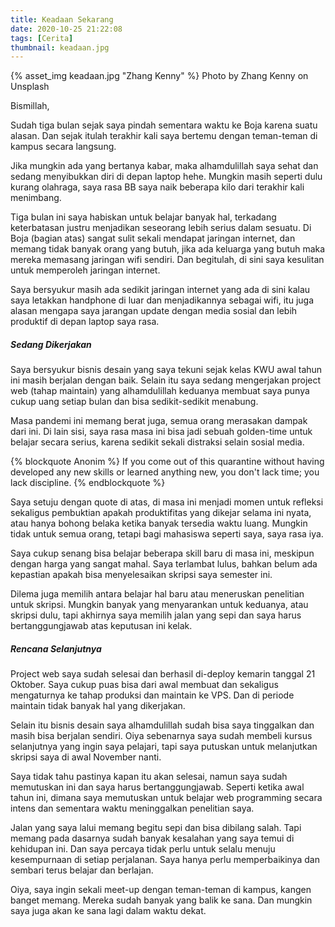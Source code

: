 ```yaml
---
title: Keadaan Sekarang
date: 2020-10-25 21:22:08
tags: [Cerita]
thumbnail: keadaan.jpg
---
```

{% asset_img keadaan.jpg "Zhang Kenny" %}
Photo by Zhang Kenny on Unsplash

Bismillah,

Sudah tiga bulan sejak saya pindah sementara waktu ke Boja karena suatu alasan. Dan sejak itulah terakhir kali saya bertemu dengan teman-teman di kampus secara langsung.

Jika mungkin ada yang bertanya kabar, maka alhamdulillah saya sehat dan sedang menyibukkan diri di depan laptop hehe. Mungkin masih seperti dulu kurang olahraga, saya rasa BB saya naik beberapa kilo dari terakhir kali menimbang.

Tiga bulan ini saya habiskan untuk belajar banyak hal, terkadang keterbatasan justru menjadikan seseorang lebih serius dalam sesuatu. Di Boja (bagian atas) sangat sulit sekali mendapat jaringan internet, dan memang tidak banyak orang yang butuh, jika ada keluarga yang butuh maka mereka memasang jaringan wifi sendiri. Dan begitulah, di sini saya kesulitan untuk memperoleh jaringan internet.

Saya bersyukur masih ada sedikit jaringan internet yang ada di sini kalau saya letakkan handphone di luar dan menjadikannya sebagai wifi, itu juga alasan mengapa saya jarangan update dengan media sosial dan lebih produktif di depan laptop saya rasa.

##### Sedang Dikerjakan
Saya bersyukur bisnis desain yang saya tekuni sejak kelas KWU awal tahun ini masih berjalan dengan baik. Selain itu saya sedang mengerjakan project web (tahap maintain) yang alhamdulillah keduanya membuat saya punya cukup uang setiap bulan dan bisa sedikit-sedikit menabung.

Masa pandemi ini memang berat juga, semua orang merasakan dampak dari ini. Di lain sisi, saya rasa masa ini bisa jadi sebuah golden-time untuk belajar secara serius, karena sedikit sekali distraksi selain sosial media.

{% blockquote Anonim %}
If you come out of this quarantine without having developed any new skills or learned anything new, you don't lack time; you lack discipline.
{% endblockquote %}

Saya setuju dengan quote di atas, di masa ini menjadi momen untuk refleksi sekaligus pembuktian apakah produktifitas yang dikejar selama ini nyata, atau hanya bohong belaka ketika banyak tersedia waktu luang. Mungkin tidak untuk semua orang, tetapi bagi mahasiswa seperti saya, saya rasa iya.

Saya cukup senang bisa belajar beberapa skill baru di masa ini, meskipun dengan harga yang sangat mahal. Saya terlambat lulus, bahkan belum ada kepastian apakah bisa menyelesaikan skripsi saya semester ini.

Dilema juga memilih antara belajar hal baru atau meneruskan penelitian untuk skripsi. Mungkin banyak yang menyarankan untuk keduanya, atau skripsi dulu, tapi akhirnya saya memilih jalan yang sepi dan saya harus bertanggungjawab atas keputusan ini kelak.

##### Rencana Selanjutnya
Project web saya sudah selesai dan berhasil di-deploy kemarin tanggal 21 Oktober. Saya cukup puas bisa dari awal membuat dan sekaligus mengaturnya ke tahap produksi dan maintain ke VPS. Dan di periode maintain tidak banyak hal yang dikerjakan.

Selain itu bisnis desain saya alhamdulillah sudah bisa saya tinggalkan dan masih bisa berjalan sendiri. Oiya sebenarnya saya sudah membeli kursus selanjutnya yang ingin saya pelajari, tapi saya putuskan untuk melanjutkan skripsi saya di awal November nanti.

Saya tidak tahu pastinya kapan itu akan selesai, namun saya sudah memutuskan ini dan saya harus bertanggungjawab. Seperti ketika awal tahun ini, dimana saya memutuskan untuk belajar web programming secara intens dan sementara waktu meninggalkan penelitian saya.

Jalan yang saya lalui memang begitu sepi dan bisa dibilang salah. Tapi memang pada dasarnya sudah banyak kesalahan yang saya temui di kehidupan ini. Dan saya percaya tidak perlu untuk selalu menuju kesempurnaan di setiap perjalanan. Saya hanya perlu memperbaikinya dan sembari terus belajar dan berlajan.

Oiya, saya ingin sekali meet-up dengan teman-teman di kampus, kangen banget memang. Mereka sudah banyak yang balik ke sana. Dan mungkin saya juga akan ke sana lagi dalam waktu dekat.
